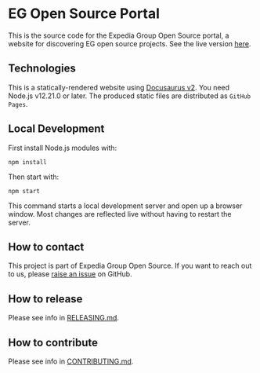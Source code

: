 # EG Open Source Portal

This is the source code for the Expedia Group Open Source portal, a website for discovering EG open source projects.
See the live version [here](https://expediagroup.github.io/open-source-portal).

## Technologies

This is a statically-rendered website using [Docusaurus v2](https://v2.docusaurus.io/).
You need Node.js v12.21.0 or later.
The produced static files are distributed as `GitHub Pages`.

## Local Development

First install Node.js modules with:

```console
npm install
```

Then start with:

```console
npm start
```

This command starts a local development server and open up a browser window.
Most changes are reflected live without having to restart the server.

## How to contact

This project is part of Expedia Group Open Source. If you want to reach out to us, please [raise an issue](https://github.com/ExpediaGroup/open-source-portal/issues)
on GitHub.

## How to release 

Please see info in [RELEASING.md](./RELEASING.md).

## How to contribute

Please see info in [CONTRIBUTING.md](./CONTRIBUTING.md).

